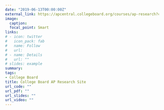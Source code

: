 ```yaml
---
date: "2019-06-13T00:00:00Z"
external_link: https://apcentral.collegeboard.org/courses/ap-research?course=ap-research
image:
  caption: 
  focal_point: Smart
links:
# - icon: twitter
#   icon_pack: fab
#   name: Follow
#   url:
# - name: Details
#   url: ""
# slides: example
summary: 
tags:
- College Board
title: College Board AP Research Site
url_code: ""
url_pdf: ""
url_slides: ""
url_video: ""
---
```


